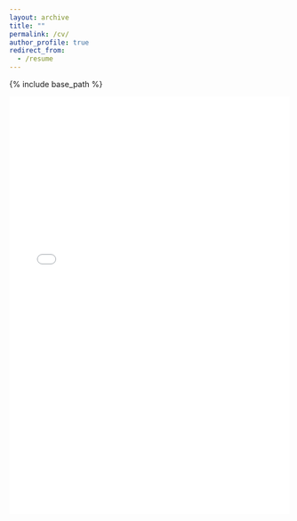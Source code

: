 ```yaml
---
layout: archive
title: ""
permalink: /cv/
author_profile: true
redirect_from:
  - /resume
---
```


{% include base_path %}

<iframe src="/files/KarelMundnichCV.pdf" width="100%" height="750" frameborder="no" border="0" marginwidth="0" marginheight="0"></iframe>

